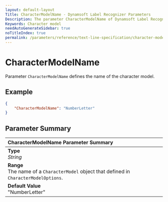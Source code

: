 ```yaml
---
layout: default-layout
Title: CharacterModelName - Dynamsoft Label Recognizer Parameters
Description: The parameter CharacterModelName of Dynamsoft Label Recognizer defines the name of character models.
Keywords: Character model
needAutoGenerateSidebar: true
noTitleIndex: true
permalink: /parameters/reference/text-line-specification/character-model-name.html
---
```


# CharacterModelName

Parameter `CharacterModelName` defines the name of the character model.

## Example

```json
{
    "CharacterModelName": "NumberLetter"
}
```

## Parameter Summary

| CharacterModelName Parameter Summary |
| :----------------------------------- |
| **Type**<br>*String* |
| **Range**<br>The name of a `CharacterModel` object that defined in `CharacterModelOptions`. |
| **Default Value**<br>"NumberLetter" |
